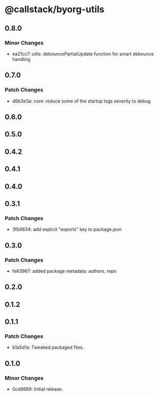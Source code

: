 # @callstack/byorg-utils

## 0.8.0

### Minor Changes

- ea21cc7: utils: debouncePartialUpdate function for smart debounce handling

## 0.7.0

### Patch Changes

- d6b3e3a: core: reduce some of the startup logs severity to debug

## 0.6.0

## 0.5.0

## 0.4.2

## 0.4.1

## 0.4.0

## 0.3.1

### Patch Changes

- 3fb9634: add explicit "exports" key to package.json

## 0.3.0

### Patch Changes

- fe63967: added package metadata: authors, repo

## 0.2.0

## 0.1.2

## 0.1.1

### Patch Changes

- b1a5d1a: Tweaked packaged files.

## 0.1.0

### Minor Changes

- 0cd9689: Initial release.
